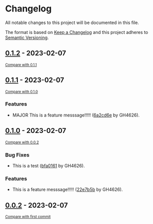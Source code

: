 # Changelog

All notable changes to this project will be documented in this file.

The format is based on [Keep a Changelog](http://keepachangelog.com/en/1.0.0/)
and this project adheres to [Semantic Versioning](http://semver.org/spec/v2.0.0.html).

<!-- insertion marker -->
## [0.1.2](https://github.com/georgieprojie/demo/releases/tag/0.1.2) - 2023-02-07

<small>[Compare with 0.1.1](https://github.com/georgieprojie/demo/compare/0.1.1...0.1.2)</small>

## [0.1.1](https://github.com/georgieprojie/demo/releases/tag/0.1.1) - 2023-02-07

<small>[Compare with 0.1.0](https://github.com/georgieprojie/demo/compare/0.1.0...0.1.1)</small>

### Features

- MAJOR This is a feature messsage!!!!! ([6a2cd6e](https://github.com/georgieprojie/demo/commit/6a2cd6ea662f206bbb9092353daa468303f0b587) by GH4626).

## [0.1.0](https://github.com/georgieprojie/demo/releases/tag/0.1.0) - 2023-02-07

<small>[Compare with 0.0.2](https://github.com/georgieprojie/demo/compare/0.0.2...0.1.0)</small>

### Bug Fixes

- This is a test ([bfa0161](https://github.com/georgieprojie/demo/commit/bfa01614e3975de2b16e22407b199ed8b65d1f0a) by GH4626).

### Features

- This is a feature messsage!!!!! ([22e7b5b](https://github.com/georgieprojie/demo/commit/22e7b5b620ce363e90fbc57b97cb91b1c1bc5745) by GH4626).

## [0.0.2](https://github.com/georgieprojie/demo/releases/tag/0.0.2) - 2023-02-07

<small>[Compare with first commit](https://github.com/georgieprojie/demo/compare/61461424f78e06758fb3352d29afeb53db98be4c...0.0.2)</small>


